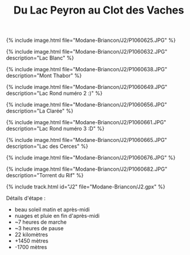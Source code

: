 ﻿---
title: "Du Lac Peyron au Clot des Vaches"
permalink: /Modane-Briancon/J2/
sidebar:
  nav: "modane_briancon"
enable_tracks: true
---

{% include image.html file="Modane-Briancon/J2/P1060625.JPG" %}

{% include image.html file="Modane-Briancon/J2/P1060632.JPG" description="Lac Blanc" %}

{% include image.html file="Modane-Briancon/J2/P1060638.JPG" description="Mont Thabor" %}

{% include image.html file="Modane-Briancon/J2/P1060649.JPG" description="Lac Rond numéro 2 :)" %}

{% include image.html file="Modane-Briancon/J2/P1060656.JPG" description="La Clarée" %}

{% include image.html file="Modane-Briancon/J2/P1060661.JPG" description="Lac Rond numéro 3 :D" %}

{% include image.html file="Modane-Briancon/J2/P1060665.JPG" description="Lac des Cerces" %}

{% include image.html file="Modane-Briancon/J2/P1060676.JPG" %}

{% include image.html file="Modane-Briancon/J2/P1060682.JPG" description="Torrent du Rif" %}

{% include track.html id="J2" file="Modane-Briancon/J2.gpx" %}

Détails d'étape :
* beau soleil matin et après-midi
* nuages et pluie en fin d'après-midi
* ~7 heures de marche
* ~3 heures de pause
* 22 kilomètres
* +1450 mètres
* -1700 mètres
